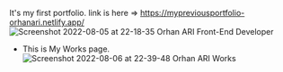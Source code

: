 It's my first portfolio. link is here => https://mypreviousportfolio-orhanari.netlify.app/
![Screenshot 2022-08-05 at 22-18-35 Orhan ARI Front-End Developer](https://user-images.githubusercontent.com/66368354/183203641-35de5d58-19a4-473e-9e53-fdc7d35ae773.png)
- This is My Works page.
![Screenshot 2022-08-06 at 22-39-48 Orhan ARI Works](https://user-images.githubusercontent.com/66368354/183266943-5054eff3-4d95-4f1a-b205-6e97370e34b6.png)
